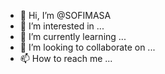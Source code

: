- 👋 Hi, I’m @SOFIMASA
- 👀 I’m interested in ...
- 🌱 I’m currently learning ...
- 💞️ I’m looking to collaborate on ...
- 📫 How to reach me ...

<!---
SOFIMASA/SOFIMASA is a ✨ special ✨ repository because its `README.md` (this file) appears on your GitHub profile.
You can click the Preview link to take a look at your changes.
--->
